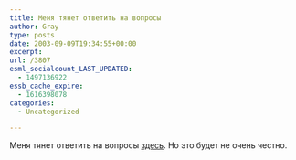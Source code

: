 ```yaml
---
title: Меня тянет ответить на вопросы
author: Gray
type: posts
date: 2003-09-09T19:34:55+00:00
excerpt:
url: /3807
esml_socialcount_LAST_UPDATED:
  - 1497136922
essb_cache_expire:
  - 1616398078
categories:
  - Uncategorized

---
```








Меня тянет ответить на вопросы <a href="http://company.yandex.ru/job/sale_staff.html" target="_blank">здесь</a>. Но это будет не очень честно.